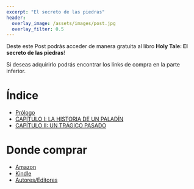 ```yaml
---
excerpt: "El secreto de las piedras"
header:
  overlay_image: /assets/images/post.jpg
  overlay_filter: 0.5
---
```


Deste este Post podrás acceder de manera gratuita al libro **Holy Tale: El secreto de las piedras**!

Si deseas adquirirlo podrás encontrar los links de compra en la parte inferior.

# Índice

- [Prólogo](/blog/ht-prologo/)
- [CAPÍTULO I: LA HISTORIA DE UN PALADÍN](/blog/ht-c1/)
- [CAPÍTULO II: UN TRÁGICO PASADO](/blog/ht-c2/)

# Donde comprar

- [Amazon](https://www.amazon.com/dp/B0D3VM9F43)
- [Kindle](https://www.amazon.com/dp/B00MF0LGLU)
- [Autores/Editores](https://www.autoreseditores.com/libro/26499/a-f-perez/holy-tale.html)